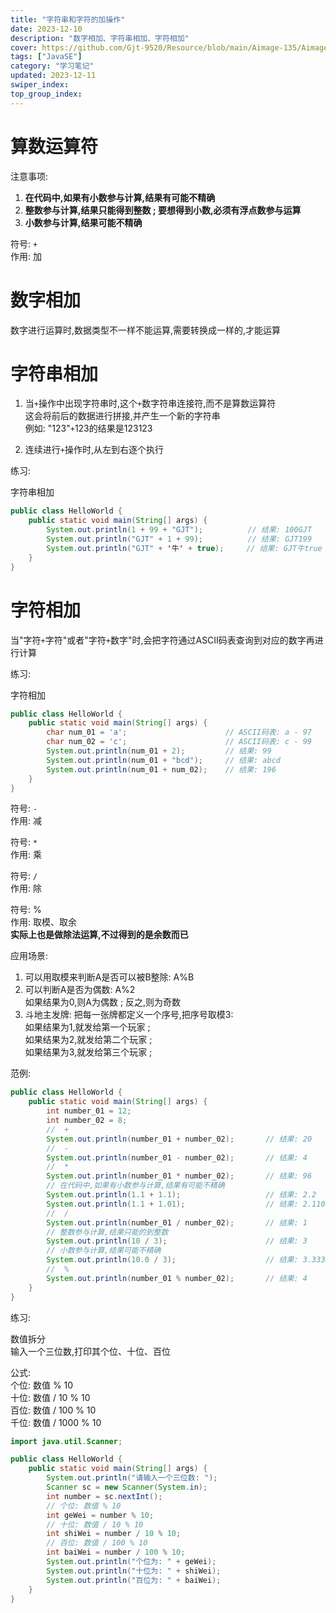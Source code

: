 ```yaml
---
title: "字符串和字符的加操作"
date: 2023-12-10
description: "数字相加、字符串相加、字符相加"
cover: https://github.com/Gjt-9520/Resource/blob/main/Aimage-135/Aimage67.jpg?raw=true
tags: ["JavaSE"]
category: "学习笔记"
updated: 2023-12-11
swiper_index:
top_group_index:
---
```


# 算数运算符

注意事项: 
1. **在代码中,如果有小数参与计算,结果有可能不精确**
2. **整数参与计算,结果只能得到整数 ;  要想得到小数,必须有浮点数参与运算**
3. **小数参与计算,结果可能不精确**

符号: `+`   
作用: 加   

# 数字相加

数字进行运算时,数据类型不一样不能运算,需要转换成一样的,才能运算 

# 字符串相加

1. 当`+`操作中出现字符串时,这个`+`数字符串连接符,而不是算数运算符    
这会将前后的数据进行拼接,并产生一个新的字符串  
例如: "123"`+`123的结果是123123   
  
2. 连续进行`+`操作时,从左到右逐个执行

练习: 

字符串相加

```java
public class HelloWorld {
    public static void main(String[] args) {
        System.out.println(1 + 99 + "GJT");          // 结果: 100GJT
        System.out.println("GJT" + 1 + 99);          // 结果: GJT199
        System.out.println("GJT" + '牛' + true);     // 结果: GJT牛true
    }
}
```

# 字符相加

当"字符`+`字符"或者"字符`+`数字"时,会把字符通过ASCII码表查询到对应的数字再进行计算

练习: 

字符相加

```java
public class HelloWorld {
    public static void main(String[] args) {
        char num_01 = 'a';                      // ASCII码表: a - 97
        char num_02 = 'c';                      // ASCII码表: c - 99
        System.out.println(num_01 + 2);         // 结果: 99
        System.out.println(num_01 + "bcd");     // 结果: abcd
        System.out.println(num_01 + num_02);    // 结果: 196
    }
}
```

符号: `-`   
作用: 减   

符号: `*`   
作用: 乘   
 
符号: `/`  
作用: 除   

符号: %  
作用: 取模、取余     
**实际上也是做除法运算,不过得到的是余数而已**  
  
应用场景: 
1. 可以用取模来判断A是否可以被B整除: A%B  
2. 可以判断A是否为偶数: A%2  
如果结果为0,则A为偶数 ;  反之,则为奇数  
3. 斗地主发牌: 把每一张牌都定义一个序号,把序号取模3:    
如果结果为1,就发给第一个玩家 ;    
如果结果为2,就发给第二个玩家 ;   
如果结果为3,就发给第三个玩家 ;  

范例: 

```java
public class HelloWorld {
    public static void main(String[] args) {
        int number_01 = 12; 
        int number_02 = 8; 
        //  +
        System.out.println(number_01 + number_02);       // 结果: 20
        //  -
        System.out.println(number_01 - number_02);       // 结果: 4
        //  *
        System.out.println(number_01 * number_02);       // 结果: 96
        // 在代码中,如果有小数参与计算,结果有可能不精确
        System.out.println(1.1 + 1.1);                   // 结果: 2.2
        System.out.println(1.1 + 1.01);                  // 结果: 2.1100000000000003
        //  /
        System.out.println(number_01 / number_02);       // 结果: 1
        // 整数参与计算,结果只能的到整数
        System.out.println(10 / 3);                      // 结果: 3
        // 小数参与计算,结果可能不精确
        System.out.println(10.0 / 3);                    // 结果: 3.3333333333333335
        //  %
        System.out.println(number_01 % number_02);       // 结果: 4
    }
}
```

练习: 

数值拆分   
输入一个三位数,打印其个位、十位、百位   

公式:   
个位: 数值 % 10   
十位: 数值 / 10 % 10  
百位: 数值 / 100 % 10    
千位: 数值 / 1000 % 10    

```java
import java.util.Scanner; 

public class HelloWorld {
    public static void main(String[] args) {
        System.out.println("请输入一个三位数: "); 
        Scanner sc = new Scanner(System.in); 
        int number = sc.nextInt(); 
        // 个位: 数值 % 10
        int geWei = number % 10; 
        // 十位: 数值 / 10 % 10
        int shiWei = number / 10 % 10; 
        // 百位: 数值 / 100 % 10 
        int baiWei = number / 100 % 10; 
        System.out.println("个位为: " + geWei); 
        System.out.println("十位为: " + shiWei); 
        System.out.println("百位为: " + baiWei); 
    }
}
```